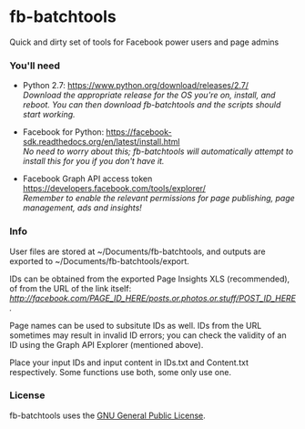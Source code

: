 # fb-batchtools
Quick and dirty set of tools for Facebook power users and page admins  


### You'll need  
* Python 2.7: https://www.python.org/download/releases/2.7/  
_Download the appropriate release for the OS you're on, install, and reboot. You can then download fb-batchtools and the scripts should start working._

* Facebook for Python: https://facebook-sdk.readthedocs.org/en/latest/install.html  
_No need to worry about this; fb-batchtools will automatically attempt to install this for you if you don't have it._

* Facebook Graph API access token https://developers.facebook.com/tools/explorer/  
_Remember to enable the relevant permissions for page publishing, page management, ads and insights!_


### Info    
User files are stored at ~/Documents/fb-batchtools, and outputs are exported to ~/Documents/fb-batchtools/export.

IDs can be obtained from the exported Page Insights XLS (recommended), of from the URL of the link itself:  
_http://facebook.com/PAGE_ID_HERE/posts.or.photos.or.stuff/POST_ID_HERE._  

Page names can be used to subsitute IDs as well. IDs from the URL sometimes may result in invalid ID errors; you can check the validity of an ID using the Graph API Explorer (mentioned above).

Place your input IDs and input content in IDs.txt and Content.txt respectively. Some functions use both, some only use one.  


### License
fb-batchtools uses the [GNU General Public License](https://github.com/gttkeith/fb-batchtools/blob/master/LICENSE).

